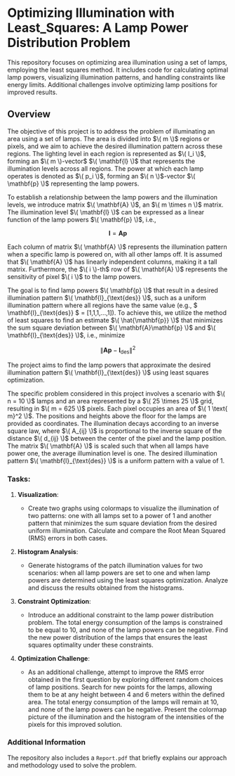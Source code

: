 # Optimizing Illumination with Least_Squares: A Lamp Power Distribution Problem
This repository focuses on optimizing area illumination using a set of lamps, employing the least squares method. It includes code for calculating optimal lamp powers, visualizing illumination patterns, and handling constraints like energy limits. Additional challenges involve optimizing lamp positions for improved results.

## Overview

The objective of this project is to address the problem of illuminating an area using a set of lamps. The area is divided into $\( m \)$ regions or pixels, and we aim to achieve the desired illumination pattern across these regions. The lighting level in each region is represented as $\( l_i \)$, forming an $\( m \)-vector$ $\( \mathbf{l} \)$ that represents the illumination levels across all regions. The power at which each lamp operates is denoted as $\( p_i \)$, forming an $\( n \)$-vector $\( \mathbf{p} \)$ representing the lamp powers.

To establish a relationship between the lamp powers and the illumination levels, we introduce matrix $\( \mathbf{A} \)$, an $\( m \times n \)$ matrix. The illumination level $\( \mathbf{l} \)$ can be expressed as a linear function of the lamp powers $\( \mathbf{p} \)$, i.e., 

$$
\mathbf{l} = \mathbf{A}\mathbf{p}
$$

Each column of matrix $\( \mathbf{A} \)$ represents the illumination pattern when a specific lamp is powered on, with all other lamps off. It is assumed that $\( \mathbf{A} \)$ has linearly independent columns, making it a tall matrix. Furthermore, the $\( i \)-th$ row of $\( \mathbf{A} \)$ represents the sensitivity of pixel $\( i \)$ to the lamp powers.

The goal is to find lamp powers $\( \mathbf{p} \)$ that result in a desired illumination pattern $\( \mathbf{l}_{\text{des}} \)$, such as a uniform illumination pattern where all regions have the same value (e.g., $ \mathbf{l}_{\text{des}} $ = [1,1,1,...,1]). To achieve this, we utilize the method of least squares to find an estimate $\( \hat{\mathbf{p}} \)$ that minimizes the sum square deviation between $\( \mathbf{A}\mathbf{p} \)$ and $\( \mathbf{l}_{\text{des}} \)$, i.e., minimize 

$$
\| \mathbf{A}\mathbf{p} - \mathbf{l}_{\text{des}} \|^2
$$

The project aims to find the lamp powers that approximate the desired illumination pattern $\( \mathbf{l}_{\text{des}} \)$ using least squares optimization.

The specific problem considered in this project involves a scenario with $\( n = 10 \)$ lamps and an area represented by a $\( 25 \times 25 \)$ grid, resulting in $\( m = 625 \)$ pixels. Each pixel occupies an area of $\( 1 \text{ m}^2 \)$. The positions and heights above the floor for the lamps are provided as coordinates. The illumination decays according to an inverse square law, where $\( A_{ij} \)$ is proportional to the inverse square of the distance $\( d_{ij} \)$ between the center of the pixel and the lamp position. The matrix $\( \mathbf{A} \)$ is scaled such that when all lamps have power one, the average illumination level is one. The desired illumination pattern $\( \mathbf{l}_{\text{des}} \)$ is a uniform pattern with a value of 1.

### Tasks:

1. **Visualization**:
   - Create two graphs using colormaps to visualize the illumination of two patterns: one with all lamps set to a power of 1 and another pattern that minimizes the sum square deviation from the desired uniform illumination. Calculate and compare the Root Mean Squared (RMS) errors in both cases.

2. **Histogram Analysis**:
   - Generate histograms of the patch illumination values for two scenarios: when all lamp powers are set to one and when lamp powers are determined using the least squares optimization. Analyze and discuss the results obtained from the histograms.

3. **Constraint Optimization**:
   - Introduce an additional constraint to the lamp power distribution problem. The total energy consumption of the lamps is constrained to be equal to 10, and none of the lamp powers can be negative. Find the new power distribution of the lamps that ensures the least squares optimality under these constraints.

4. **Optimization Challenge**:
   - As an additional challenge, attempt to improve the RMS error obtained in the first question by exploring different random choices of lamp positions. Search for new points for the lamps, allowing them to be at any height between 4 and 6 meters within the defined area. The total energy consumption of the lamps will remain at 10, and none of the lamp powers can be negative. Present the colormap picture of the illumination and the histogram of the intensities of the pixels for this improved solution.


### Additional Information

The repository also includes a `Report.pdf` that briefly explains our approach and methodology used to solve the problem.
